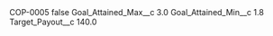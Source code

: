 <?xml version="1.0" encoding="UTF-8"?>
<CustomMetadata xmlns="http://soap.sforce.com/2006/04/metadata" xmlns:xsi="http://www.w3.org/2001/XMLSchema-instance" xmlns:xsd="http://www.w3.org/2001/XMLSchema">
    <label>COP-0005</label>
    <protected>false</protected>
    <values>
        <field>Goal_Attained_Max__c</field>
        <value xsi:type="xsd:double">3.0</value>
    </values>
    <values>
        <field>Goal_Attained_Min__c</field>
        <value xsi:type="xsd:double">1.8</value>
    </values>
    <values>
        <field>Target_Payout__c</field>
        <value xsi:type="xsd:double">140.0</value>
    </values>
</CustomMetadata>
